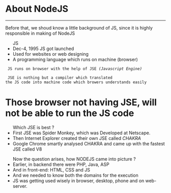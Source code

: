 <h1> About NodeJS </h1>
<hr>

<p> Before that, we shoud know a little background of JS, since it is highly responsible in making of NodeJS </p>

<ul> JS
  <li> Dec-4, 1995 JS got launched </li>
  <li> Used for websites or web designing </li>
  <li> A programming language which runs on machine (browser) </li>
</ul>


<code> JS runs on browser with the help of JSE<i> (Javascript Engine) </i> </code>
<br>
<code> JSE is nothing but a compiler which translated the JS code into machine code which browers understands easily </code>
# Those browser not having JSE, will not be able to run the JS code 

<ul> Which JSE is best ?
  <li> First JSE was Spider Monkey, which was Developed at Netscape. </li>
  <li> Then Internet Explorer created their own JSE called <i> CHAKRA </i> </li>
  <li> Google Chrome smartly analysed CHAKRA and came up with the fastest JSE called V8 </li>
</ul>


<ul> Now the question arises, how NODEJS came into picture ? 
  <li> Earlier, in backend there were PHP, Java, ASP  </li>
  <li> And in front-end: HTML, CSS and JS</li>
  <li> And we needed to know both the domains for the execution </li>
  <li> JS was getting used wisely in browser, desktop, phone and on web-server. </li>

</ul>

